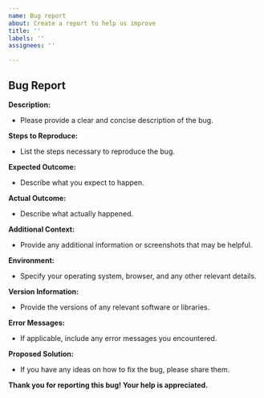 ```yaml
---
name: Bug report
about: Create a report to help us improve
title: ''
labels: ''
assignees: ''

---
```


## Bug Report

**Description:**
* Please provide a clear and concise description of the bug.

**Steps to Reproduce:**
* List the steps necessary to reproduce the bug.

**Expected Outcome:**
* Describe what you expect to happen.

**Actual Outcome:**
* Describe what actually happened.

**Additional Context:**
* Provide any additional information or screenshots that may be helpful.

**Environment:**
* Specify your operating system, browser, and any other relevant details.

**Version Information:**
* Provide the versions of any relevant software or libraries.

**Error Messages:**
* If applicable, include any error messages you encountered.

**Proposed Solution:**
* If you have any ideas on how to fix the bug, please share them.

**Thank you for reporting this bug! Your help is appreciated.**
